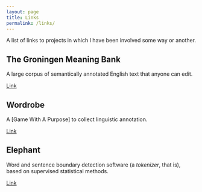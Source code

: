 ```yaml
---
layout: page
title: Links
permalink: /links/
---
```


A list of links to projects in which I have been involved some way or another.

The Groningen Meaning Bank
--------------------------

A large corpus of semantically annotated English text that anyone can edit.

[Link](http://gmb.let.rug.nl/)

Wordrobe
------------------------------

A [Game With A Purpose] to collect linguistic annotation.

[Link](http://www.wordrobe.org)

Elephant
-------

Word and sentence boundary detection software (a *tokenizer*, that is),
based on supervised statistical methods.

[Link](http://gmb.let.rug.nl/elephant)
